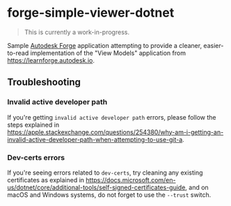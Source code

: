 # forge-simple-viewer-dotnet

> This is currently a work-in-progress.

Sample [Autodesk Forge](https://forge.autodesk.com) application attempting to provide a cleaner,
easier-to-read implementation of the "View Models" application from https://learnforge.autodesk.io.

## Troubleshooting

### Invalid active developer path

If you're getting `invalid active developer path` errors, please follow the steps
explained in https://apple.stackexchange.com/questions/254380/why-am-i-getting-an-invalid-active-developer-path-when-attempting-to-use-git-a.

### Dev-certs errors

If you're seeing errors related to `dev-certs`, try cleaning any existing certificates
as explained in https://docs.microsoft.com/en-us/dotnet/core/additional-tools/self-signed-certificates-guide,
and on macOS and Windows systems, do not forget to use the `--trust` switch.
